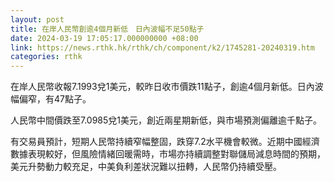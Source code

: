 ```yaml
---
layout: post
title: 在岸人民幣創逾4個月新低　日內波幅不足50點子
date: 2024-03-19 17:05:17.000000000 +08:00
link: https://news.rthk.hk/rthk/ch/component/k2/1745281-20240319.htm
categories: rthk
---
```


在岸人民幣收報7.1993兌1美元，較昨日收市價跌11點子，創逾4個月新低。日內波幅偏窄，有47點子。

人民幣中間價跌至7.0985兌1美元，創近兩星期新低，與市場預測偏離逾千點子。

有交易員預計，短期人民幣持續窄幅整固，跌穿7.2水平機會較微。近期中國經濟數據表現較好，但風險情緒回暖需時，市場亦持續調整對聯儲局減息時間的預期，美元升勢動力較充足，中美負利差狀況難以扭轉，人民幣仍持續受壓。
